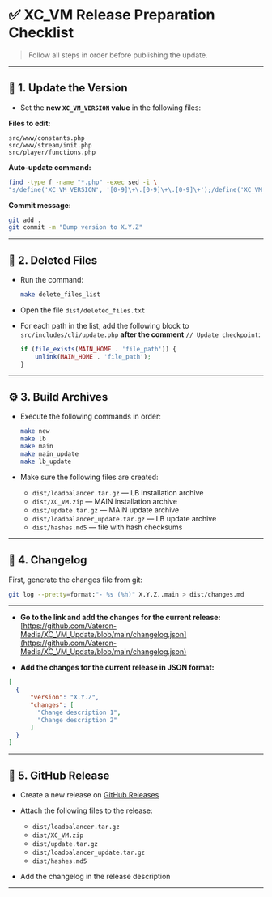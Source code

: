 # ✅ XC\_VM Release Preparation Checklist

> Follow all steps in order before publishing the update.

---

## 🔢 1. Update the Version

* Set the **new `XC_VM_VERSION` value** in the following files:

**Files to edit:**

```
src/www/constants.php  
src/www/stream/init.php  
src/player/functions.php
```

**Auto-update command:**

```bash
find -type f -name "*.php" -exec sed -i \
"s/define('XC_VM_VERSION', '[0-9]\+\.[0-9]\+\.[0-9]\+');/define('XC_VM_VERSION', 'X.Y.Z');/g" {} \;
```

**Commit message:**

```bash
git add .
git commit -m "Bump version to X.Y.Z"
```

---

## 🧹 2. Deleted Files

* Run the command:

  ```bash
  make delete_files_list
  ```
* Open the file `dist/deleted_files.txt`
* For each path in the list, add the following block to `src/includes/cli/update.php` **after the comment** `// Update checkpoint`:

  ```php
  if (file_exists(MAIN_HOME . 'file_path')) {
      unlink(MAIN_HOME . 'file_path');
  }
  ```

---

## ⚙️ 3. Build Archives

* Execute the following commands in order:

  ```bash
  make new
  make lb
  make main
  make main_update
  make lb_update
  ```
* Make sure the following files are created:

  * `dist/loadbalancer.tar.gz` — LB installation archive
  * `dist/XC_VM.zip` — MAIN installation archive
  * `dist/update.tar.gz` — MAIN update archive
  * `dist/loadbalancer_update.tar.gz` — LB update archive
  * `dist/hashes.md5` — file with hash checksums

---

## 📝 4. Changelog

First, generate the changes file from git:
```bash
git log --pretty=format:"- %s (%h)" X.Y.Z..main > dist/changes.md
```

---

*   **Go to the link and add the changes for the current release:**
    [https://github.com/Vateron-Media/XC_VM_Update/blob/main/changelog.json](https://github.com/Vateron-Media/XC_VM_Update/blob/main/changelog.json)

*   **Add the changes for the current release in JSON format:**

  ```json
  [
    {
        "version": "X.Y.Z",
        "changes": [
          "Change description 1",
          "Change description 2"
        ]
    }
  ]
  ```

---

## 🚀 5. GitHub Release

* Create a new release on [GitHub Releases](https://github.com/Vateron-Media/XC_VM/releases)
* Attach the following files to the release:

  * `dist/loadbalancer.tar.gz`
  * `dist/XC_VM.zip`
  * `dist/update.tar.gz`
  * `dist/loadbalancer_update.tar.gz`
  * `dist/hashes.md5`
* Add the changelog in the release description

---
